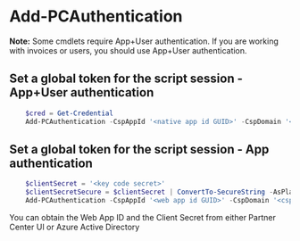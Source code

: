 # Add-PCAuthentication #

**Note:** Some cmdlets require App+User authentication. If you are working with invoices or users, you should use App+User authentication.

## Set a global token for the script session - App+User authentication ##

```powershell
    $cred = Get-Credential
    Add-PCAuthentication -CspAppId '<native app id GUID>' -CspDomain '<csp partner domain>' -Credential $cred
```

## Set a global token for the script session - App authentication ##

```powershell
    $clientSecret = '<key code secret>'
    $clientSecretSecure = $clientSecret | ConvertTo-SecureString -AsPlainText -Force
    Add-PCAuthentication -CspAppId '<web app id GUID>' -CspDomain '<csp partner domain>' -CspClientSecret $clientSecretSecure
```

You can obtain the Web App ID and the Client Secret from either Partner Center UI or Azure Active Directory
